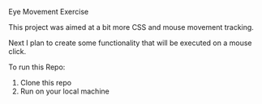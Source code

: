 Eye Movement Exercise

This project was aimed at a bit more CSS and mouse movement tracking.

Next I plan to create some functionality that will be executed on a mouse click.

To run this Repo:
1. Clone this repo
2. Run on your local machine
